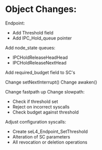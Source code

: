 # Object Changes:
Endpoint:
- Add Threshold field
- Add IPC_Hold_queue pointer


Add node_state queues:
- IPCHoldReleaseHeadHead
- IPCHoldReleaseNextHead

Add required_budget field to SC's

Change setNextInterrupt()
Change awaken()

Change fastpath up
Change slowpath:
- Check if threshold set
- Reject on incorrect syscalls
- Check budget against threshold


Adjust configuration syscalls:
- Create seL4\_Endpoint\_SetThreshold
- Alteration of SC parameters
- All revocation or deletion operations